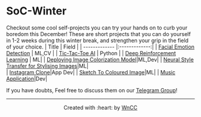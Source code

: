 # SoC-Winter
Checkout some cool self-projects you can try your hands on to curb your boredom this December! These are short projects that you can do yourself in 1-2 weeks during this winter break, and strengthen your grip in the field of your choice. 
| Title         | Field         | 
| ------------- |:-------------:| 
| [Facial Emotion Detection](./face-emotion.md)      | ML,CV | 
| [Tic-Tac-Toe AI](./tic-tac-toe/)      | Python      | 
| [Deep Reinforcement Learning](https://github.com/wncc/SoC-Winter/blob/main/Deep%20Reinforcement%20Learning.md) | ML|
| [Deploying Image Colorization Model](./Image%20Colorization.md)|ML,Dev|
| [Neural Style Transfer for Stylising Images](./neuralstyletransfer.md)|ML|   
| [Instagram Clone](https://github.com/wncc/SoC-Winter/blob/main/Instagram_clone.md)|App Dev| 
| [Sketch To Coloured Image](https://github.com/wncc/SoC-Winter/blob/main/Sketch_To_Coloured_Image.md)|ML|
| [Music Application](https://github.com/wncc/SoC-Winter/blob/main/Music%20Application%20in%20React-Redux.md)|Dev|   

If you have doubts, Feel free to discuss them on our [Telegram Group](https://t.me/joinchat/Go8oWRUqXsSufvCA75qMUQ)!

***

<p align="center">Created with :heart: by <a href="https://www.wncc-iitb.org/">WnCC</a></p>
